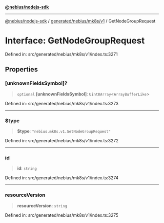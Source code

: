 [**@nebius/nodejs-sdk**](../../../../../README.md)

---

[@nebius/nodejs-sdk](../../../../../README.md) / [generated/nebius/mk8s/v1](../README.md) / GetNodeGroupRequest

# Interface: GetNodeGroupRequest

Defined in: src/generated/nebius/mk8s/v1/index.ts:3271

## Properties

### \[unknownFieldsSymbol\]?

> `optional` **\[unknownFieldsSymbol\]**: `Uint8Array`\<`ArrayBufferLike`\>

Defined in: src/generated/nebius/mk8s/v1/index.ts:3273

---

### $type

> **$type**: `"nebius.mk8s.v1.GetNodeGroupRequest"`

Defined in: src/generated/nebius/mk8s/v1/index.ts:3272

---

### id

> **id**: `string`

Defined in: src/generated/nebius/mk8s/v1/index.ts:3274

---

### resourceVersion

> **resourceVersion**: `string`

Defined in: src/generated/nebius/mk8s/v1/index.ts:3275
